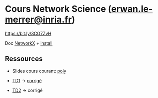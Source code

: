 # Cours Network Science (erwan.le-merrer@inria.fr)

https://bit.ly/3CG7ZvH

Doc [NetworkX](https://networkx.org/documentation/stable/reference/index.html) + [install](https://networkx.org/documentation/stable/install.html)

## Ressources
* Slides cours courant: [poly](https://github.com/erwanlemerrer/erwanlemerrer.github.io/blob/master/files/ESIR22/slides.pdf)

* [TD1](https://github.com/erwanlemerrer/erwanlemerrer.github.io/blob/master/files/ESIR22/esir-TD1.md) -> [corrigé](https://github.com/erwanlemerrer/erwanlemerrer.github.io/blob/master/files/ESIR22/esir-TD1-correction.md)
* [TD2](https://github.com/erwanlemerrer/erwanlemerrer.github.io/blob/master/files/ESIR22/esir-TD2.md) -> corrigé

